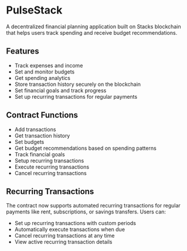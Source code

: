 # PulseStack

A decentralized financial planning application built on Stacks blockchain that helps users track spending and receive budget recommendations.

## Features
- Track expenses and income
- Set and monitor budgets
- Get spending analytics
- Store transaction history securely on the blockchain
- Set financial goals and track progress
- Set up recurring transactions for regular payments

## Contract Functions
- Add transactions
- Get transaction history
- Set budgets
- Get budget recommendations based on spending patterns
- Track financial goals
- Setup recurring transactions
- Execute recurring transactions
- Cancel recurring transactions

## Recurring Transactions
The contract now supports automated recurring transactions for regular payments like rent, subscriptions, or savings transfers. Users can:
- Set up recurring transactions with custom periods
- Automatically execute transactions when due
- Cancel recurring transactions at any time
- View active recurring transaction details
